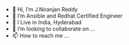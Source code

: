 - 👋 Hi, I’m J.Niranjan Reddy
- 👀 I’m Ansible and Redhat Certified Engineer
- 🌱 I Live in India, Hyderabad
- 💞️ I’m looking to collaborate on ...
- 📫 How to reach me ...

<!---
jniranjanreddy/jniranjanreddy is a ✨ special ✨ repository because its `README.md` (this file) appears on your GitHub profile.
You can click the Preview link to take a look at your changes.
--->

